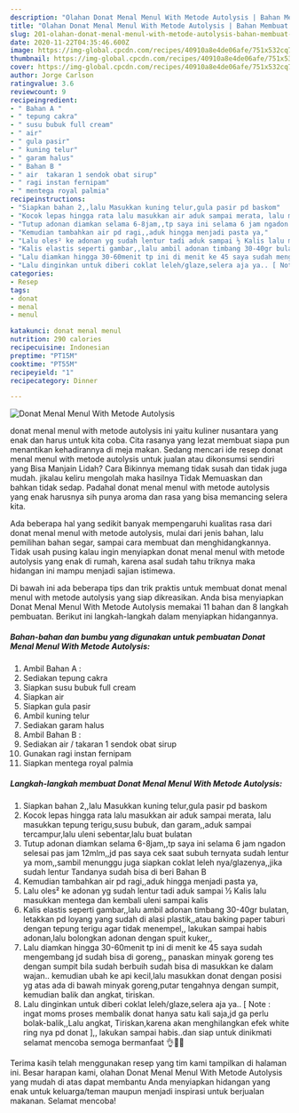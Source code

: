 ```yaml
---
description: "Olahan Donat Menal Menul With Metode Autolysis | Bahan Membuat Donat Menal Menul With Metode Autolysis Yang Menggugah Selera"
title: "Olahan Donat Menal Menul With Metode Autolysis | Bahan Membuat Donat Menal Menul With Metode Autolysis Yang Menggugah Selera"
slug: 201-olahan-donat-menal-menul-with-metode-autolysis-bahan-membuat-donat-menal-menul-with-metode-autolysis-yang-menggugah-selera
date: 2020-11-22T04:35:46.600Z
image: https://img-global.cpcdn.com/recipes/40910a8e4de06afe/751x532cq70/donat-menal-menul-with-metode-autolysis-foto-resep-utama.jpg
thumbnail: https://img-global.cpcdn.com/recipes/40910a8e4de06afe/751x532cq70/donat-menal-menul-with-metode-autolysis-foto-resep-utama.jpg
cover: https://img-global.cpcdn.com/recipes/40910a8e4de06afe/751x532cq70/donat-menal-menul-with-metode-autolysis-foto-resep-utama.jpg
author: Jorge Carlson
ratingvalue: 3.6
reviewcount: 9
recipeingredient:
- " Bahan A "
- " tepung cakra"
- " susu bubuk full cream"
- " air"
- " gula pasir"
- " kuning telur"
- " garam halus"
- " Bahan B "
- " air  takaran 1 sendok obat sirup"
- " ragi instan fernipam"
- " mentega royal palmia"
recipeinstructions:
- "Siapkan bahan 2,,lalu Masukkan kuning telur,gula pasir pd baskom"
- "Kocok lepas hingga rata lalu masukkan air aduk sampai merata, lalu masukkan tepung terigu,susu bubuk, dan garam,,aduk sampai tercampur,lalu uleni sebentar,lalu buat bulatan"
- "Tutup adonan diamkan selama 6-8jam,,tp saya ini selama 6 jam ngadon selesai pas jam 12mlm,,jd pas saya cek saat subuh ternyata sudah lentur ya mom,,sambil menunggu juga siapkan coklat leleh nya/glazenya,,jika sudah lentur Tandanya sudah bisa di beri Bahan B"
- "Kemudian tambahkan air pd ragi,,aduk hingga menjadi pasta ya,"
- "Lalu oles² ke adonan yg sudah lentur tadi aduk sampai ½ Kalis lalu masukkan mentega dan kembali uleni sampai kalis"
- "Kalis elastis seperti gambar,,lalu ambil adonan timbang 30-40gr bulatan, letakkan pd loyang yang sudah di alasi plastik,,atau baking paper taburi dengan tepung terigu agar tidak menempel,, lakukan sampai habis adonan,lalu bolongkan adonan dengan spuit kuker,,"
- "Lalu diamkan hingga 30-60menit tp ini di menit ke 45 saya sudah mengembang jd sudah bisa di goreng,, panaskan minyak goreng tes dengan sumpit bila sudah berbuih sudah bisa di masukkan ke dalam wajan.. kemudian ubah ke api kecil,lalu masukkan donat dengan posisi yg atas ada di bawah minyak goreng,putar tengahnya dengan sumpit, kemudian balik dan angkat, tiriskan."
- "Lalu dinginkan untuk diberi coklat leleh/glaze,selera aja ya.. [ Note : ingat moms proses membalik donat hanya satu kali saja,jd ga perlu bolak-balik,,Lalu angkat, Tiriskan,karena akan menghilangkan efek white ring nya pd donat ],, lakukan sampai habis..dan siap untuk dinikmati selamat mencoba semoga bermanfaat 👌🙏😊"
categories:
- Resep
tags:
- donat
- menal
- menul

katakunci: donat menal menul 
nutrition: 290 calories
recipecuisine: Indonesian
preptime: "PT15M"
cooktime: "PT55M"
recipeyield: "1"
recipecategory: Dinner

---
```



![Donat Menal Menul With Metode Autolysis](https://img-global.cpcdn.com/recipes/40910a8e4de06afe/751x532cq70/donat-menal-menul-with-metode-autolysis-foto-resep-utama.jpg)


donat menal menul with metode autolysis ini yaitu kuliner nusantara yang enak dan harus untuk kita coba. Cita rasanya yang lezat membuat siapa pun menantikan kehadirannya di meja makan.
Sedang mencari ide resep donat menal menul with metode autolysis untuk jualan atau dikonsumsi sendiri yang Bisa Manjain Lidah? Cara Bikinnya memang tidak susah dan tidak juga mudah. jikalau keliru mengolah maka hasilnya Tidak Memuaskan dan bahkan tidak sedap. Padahal donat menal menul with metode autolysis yang enak harusnya sih punya aroma dan rasa yang bisa memancing selera kita.

Ada beberapa hal yang sedikit banyak mempengaruhi kualitas rasa dari donat menal menul with metode autolysis, mulai dari jenis bahan, lalu pemilihan bahan segar, sampai cara membuat dan menghidangkannya. Tidak usah pusing kalau ingin menyiapkan donat menal menul with metode autolysis yang enak di rumah, karena asal sudah tahu triknya maka hidangan ini mampu menjadi sajian istimewa.




Di bawah ini ada beberapa tips dan trik praktis untuk membuat donat menal menul with metode autolysis yang siap dikreasikan. Anda bisa menyiapkan Donat Menal Menul With Metode Autolysis memakai 11 bahan dan 8 langkah pembuatan. Berikut ini langkah-langkah dalam menyiapkan hidangannya.

<!--inarticleads1-->

##### Bahan-bahan dan bumbu yang digunakan untuk pembuatan Donat Menal Menul With Metode Autolysis:

1. Ambil  Bahan A :
1. Sediakan  tepung cakra
1. Siapkan  susu bubuk full cream
1. Siapkan  air
1. Siapkan  gula pasir
1. Ambil  kuning telur
1. Sediakan  garam halus
1. Ambil  Bahan B :
1. Sediakan  air / takaran 1 sendok obat sirup
1. Gunakan  ragi instan fernipam
1. Siapkan  mentega royal palmia




<!--inarticleads2-->

##### Langkah-langkah membuat Donat Menal Menul With Metode Autolysis:

1. Siapkan bahan 2,,lalu Masukkan kuning telur,gula pasir pd baskom
1. Kocok lepas hingga rata lalu masukkan air aduk sampai merata, lalu masukkan tepung terigu,susu bubuk, dan garam,,aduk sampai tercampur,lalu uleni sebentar,lalu buat bulatan
1. Tutup adonan diamkan selama 6-8jam,,tp saya ini selama 6 jam ngadon selesai pas jam 12mlm,,jd pas saya cek saat subuh ternyata sudah lentur ya mom,,sambil menunggu juga siapkan coklat leleh nya/glazenya,,jika sudah lentur Tandanya sudah bisa di beri Bahan B
1. Kemudian tambahkan air pd ragi,,aduk hingga menjadi pasta ya,
1. Lalu oles² ke adonan yg sudah lentur tadi aduk sampai ½ Kalis lalu masukkan mentega dan kembali uleni sampai kalis
1. Kalis elastis seperti gambar,,lalu ambil adonan timbang 30-40gr bulatan, letakkan pd loyang yang sudah di alasi plastik,,atau baking paper taburi dengan tepung terigu agar tidak menempel,, lakukan sampai habis adonan,lalu bolongkan adonan dengan spuit kuker,,
1. Lalu diamkan hingga 30-60menit tp ini di menit ke 45 saya sudah mengembang jd sudah bisa di goreng,, panaskan minyak goreng tes dengan sumpit bila sudah berbuih sudah bisa di masukkan ke dalam wajan.. kemudian ubah ke api kecil,lalu masukkan donat dengan posisi yg atas ada di bawah minyak goreng,putar tengahnya dengan sumpit, kemudian balik dan angkat, tiriskan.
1. Lalu dinginkan untuk diberi coklat leleh/glaze,selera aja ya.. [ Note : ingat moms proses membalik donat hanya satu kali saja,jd ga perlu bolak-balik,,Lalu angkat, Tiriskan,karena akan menghilangkan efek white ring nya pd donat ],, lakukan sampai habis..dan siap untuk dinikmati selamat mencoba semoga bermanfaat 👌🙏😊




Terima kasih telah menggunakan resep yang tim kami tampilkan di halaman ini. Besar harapan kami, olahan Donat Menal Menul With Metode Autolysis yang mudah di atas dapat membantu Anda menyiapkan hidangan yang enak untuk keluarga/teman maupun menjadi inspirasi untuk berjualan makanan. Selamat mencoba!
